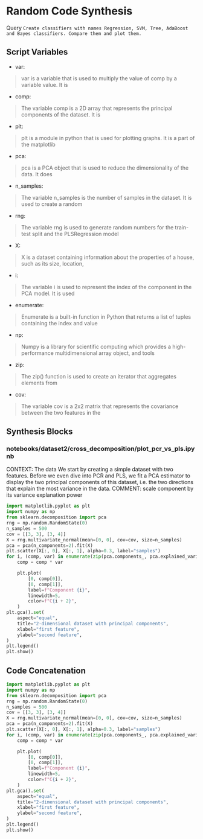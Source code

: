 # Random Code Synthesis
Query `Create classifiers with names Regression, SVM, Tree, AdaBoost and Bayes classifiers. Compare them and plot them.`
## Script Variables
- var:<br>
>var is a variable that is used to multiply the value of comp by a variable value. It is
- comp:<br>
>The variable comp is a 2D array that represents the principal components of the dataset. It is
- plt:<br>
>plt is a module in python that is used for plotting graphs. It is a part of the matplotlib
- pca:<br>
>pca is a PCA object that is used to reduce the dimensionality of the data. It does
- n_samples:<br>
>The variable n_samples is the number of samples in the dataset. It is used to create a random
- rng:<br>
>The variable rng is used to generate random numbers for the train-test split and the PLSRegression model
- X:<br>
>X is a dataset containing information about the properties of a house, such as its size, location,
- i:<br>
>The variable i is used to represent the index of the component in the PCA model. It is used
- enumerate:<br>
>Enumerate is a built-in function in Python that returns a list of tuples containing the index and value
- np:<br>
>Numpy is a library for scientific computing which provides a high-performance multidimensional array object, and tools
- zip:<br>
>The zip() function is used to create an iterator that aggregates elements from
- cov:<br>
>The variable cov is a 2x2 matrix that represents the covariance between the two features in the
## Synthesis Blocks
### notebooks/dataset2/cross_decomposition/plot_pcr_vs_pls.ipynb
CONTEXT:  The data  We start by creating a simple dataset with two features. Before we even dive into PCR and PLS, we fit a PCA estimator to display
the two principal components of this dataset, i.e. the two directions that explain the most variance in the data.   COMMENT: scale component by its
variance explanation power
```python
import matplotlib.pyplot as plt
import numpy as np
from sklearn.decomposition import pca
rng = np.random.RandomState(0)
n_samples = 500
cov = [[3, 3], [3, 4]]
X = rng.multivariate_normal(mean=[0, 0], cov=cov, size=n_samples)
pca = pca(n_components=2).fit(X)
plt.scatter(X[:, 0], X[:, 1], alpha=0.3, label="samples")
for i, (comp, var) in enumerate(zip(pca.components_, pca.explained_variance_)):
    comp = comp * var

    plt.plot(
        [0, comp[0]],
        [0, comp[1]],
        label=f"Component {i}",
        linewidth=5,
        color=f"C{i + 2}",
    )
plt.gca().set(
    aspect="equal",
    title="2-dimensional dataset with principal components",
    xlabel="first feature",
    ylabel="second feature",
)
plt.legend()
plt.show()
```

## Code Concatenation
```python
import matplotlib.pyplot as plt
import numpy as np
from sklearn.decomposition import pca
rng = np.random.RandomState(0)
n_samples = 500
cov = [[3, 3], [3, 4]]
X = rng.multivariate_normal(mean=[0, 0], cov=cov, size=n_samples)
pca = pca(n_components=2).fit(X)
plt.scatter(X[:, 0], X[:, 1], alpha=0.3, label="samples")
for i, (comp, var) in enumerate(zip(pca.components_, pca.explained_variance_)):
    comp = comp * var

    plt.plot(
        [0, comp[0]],
        [0, comp[1]],
        label=f"Component {i}",
        linewidth=5,
        color=f"C{i + 2}",
    )
plt.gca().set(
    aspect="equal",
    title="2-dimensional dataset with principal components",
    xlabel="first feature",
    ylabel="second feature",
)
plt.legend()
plt.show()
```

